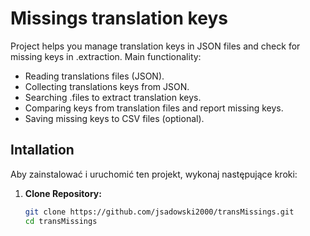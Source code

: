 # Missings translation keys

Project helps you manage translation keys in JSON files and check for missing keys in .extraction. Main functionality:

- Reading translations files  (JSON).
- Collecting translations keys from JSON.
- Searching .files to extract translation keys.
- Comparing  keys from translation files and report missing keys.
- Saving missing keys to CSV files (optional).

## Intallation

Aby zainstalować i uruchomić ten projekt, wykonaj następujące kroki:

1. **Clone Repository:**

   ```bash
   git clone https://github.com/jsadowski2000/transMissings.git
   cd transMissings
